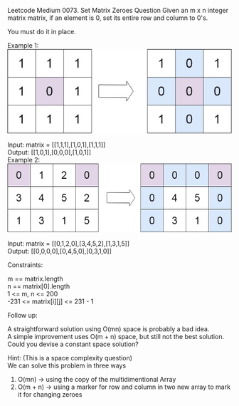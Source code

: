 Leetcode Medium 0073. Set Matrix Zeroes
Question 
Given an m x n integer matrix matrix, if an element is 0, set its entire row and column to 0's.  

You must do it in place.  

Example 1:  
![alt text](image.png)  

Input: matrix = [[1,1,1],[1,0,1],[1,1,1]]  
Output: [[1,0,1],[0,0,0],[1,0,1]]  
Example 2:  
![alt text](image-1.png)  

Input: matrix = [[0,1,2,0],[3,4,5,2],[1,3,1,5]]  
Output: [[0,0,0,0],[0,4,5,0],[0,3,1,0]]  

Constraints:  

m == matrix.length  
n == matrix[0].length  
1 <= m, n <= 200  
-231 <= matrix[i][j] <= 231 - 1  

Follow up:  

A straightforward solution using O(mn) space is probably a bad idea.  
A simple improvement uses O(m + n) space, but still not the best solution.  
Could you devise a constant space solution?  

Hint: (This is a space complexity question)  
We can solve this problem in three ways  
1. O(mn)  -> using the copy of the multidimentional Array  
2. O(m + n) -> using a marker for row and column in two new array to mark it for changing zeroes  